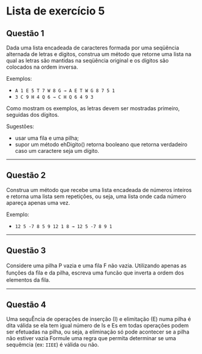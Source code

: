 # Lista de exercício 5

## Questão 1
Dada uma lista encadeada de caracteres formada por uma seqüência alternada de letras e dígitos,
construa um método que retorne uma lista na qual as letras são mantidas na seqüência original e os dígitos são colocados na ordem inversa. 

Exemplos:
- `A 1 E 5 T 7 W 8 G → A E T W G 8 7 5 1`
- `3 C 9 H 4 Q 6 → C H Q 6 4 9 3`

Como mostram os exemplos, as letras devem ser mostradas primeiro, seguidas dos dígitos.

Sugestões: 
- usar uma fila e uma pilha; 
- supor um método ehDigito() retorna booleano que retorna verdadeiro caso um caractere seja um dígito.

---

## Questão 2
Construa um método que recebe uma lista encadeada de números inteiros e retorna uma lista sem repetições, ou seja, uma lista onde cada número apareça apenas uma vez. 

Exemplo:
- `12 5 -7 8 5 9 12 1 8 → 12 5 -7 8 9 1`

---

## Questão 3
Considere uma pilha P vazia e uma ﬁla F não vazia. Utilizando apenas as funções da ﬁla e da pilha, escreva uma funcão que inverta a ordem dos elementos da ﬁla.

---

## Questão 4
Uma sequÊncia de operações de inserção (I) e elimitação (E) numa pilha é dita válida se ela tem igual número de Is e Es em todas operações podem ser efetuadas na pilha, ou seja, a eliminação só pode acontecer
se a pilha não estiver vazia
Formule uma regra que permita determinar se uma sequêmcia (ex: `IIEE`) é válida ou não.

